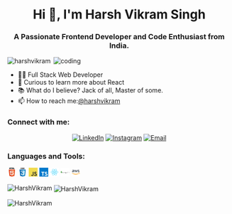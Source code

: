 <h1 align="center">Hi 👋, I'm Harsh Vikram Singh</h1>
<h3 align="center">A Passionate Frontend Developer and Code Enthusiast from India.</h3>
<img align="right" alt="coding" width="400" src="https://i.pinimg.com/originals/81/17/8b/81178b47a8598f0c81c4799f2cdd4057.gif">

<p align="left"> <img src="https://komarev.com/ghpvc/?username=HarshVikram-CedCoss&label=Profile%20views&color=0e75b6&style=flat" alt="harshvikram" /> </p>


- 👨‍💻 Full Stack Web Developer
- 🎥 Curious to learn more about React  <!-- - 🌱 Currently learning Svelte. -->
- 📚 What do I believe? Jack of all, Master of some.
- 📫 How to reach me:[@harshvikram](https://instagram.com/harshvikram.11)


<h3 align="left">Connect with me:</h3>
<p align="center">
<a href="https://www.linkedin.com/in/harsh-vikram-singh-300a6617b/"><img alt="LinkedIn" src="https://img.shields.io/badge/LinkedIn-blue?style=flat-square&logo=linkedin&logoColor=white"></a>
<a href="https://www.instagram.com/harshvikram.11/"><img alt="Instagram" src="https://img.shields.io/badge/Instagram-harshvikram.11-blue?style=flat-square&logo=instagram"></a>
<a href="mailto:harshvikramsingh88@gmail.com"><img alt="Email" src="https://img.shields.io/badge/Email-harshvikramsingh@gmail.com-blue?style=flat-square&logo=gmail"></a>
</p>

<h3 align="left">Languages and Tools:</h3>
<code><img height="20" src="https://raw.githubusercontent.com/github/explore/80688e429a7d4ef2fca1e82350fe8e3517d3494d/topics/html/html.png"></code>
<code><img height="20" src="https://raw.githubusercontent.com/github/explore/80688e429a7d4ef2fca1e82350fe8e3517d3494d/topics/css/css.png"></code>
<code><img height="20" src="https://raw.githubusercontent.com/github/explore/80688e429a7d4ef2fca1e82350fe8e3517d3494d/topics/javascript/javascript.png"></code>
<code><img height="20" src="https://raw.githubusercontent.com/github/explore/80688e429a7d4ef2fca1e82350fe8e3517d3494d/topics/typescript/typescript.png"></code>
<code><img height="20" src="https://raw.githubusercontent.com/github/explore/80688e429a7d4ef2fca1e82350fe8e3517d3494d/topics/react/react.png"></code>
<code><img height="20" src="https://raw.githubusercontent.com/github/explore/80688e429a7d4ef2fca1e82350fe8e3517d3494d/topics/mongodb/mongodb.png"></code>
<code><img height="20" src="https://raw.githubusercontent.com/github/explore/80688e429a7d4ef2fca1e82350fe8e3517d3494d/topics/aws/aws.png"></code>

<p><img align="left" src="https://github-readme-stats.vercel.app/api/top-langs?username=HarshVikram-CedCoss&show_icons=true&locale=en&layout=compact" alt="HarshVikram" /></p>

<p>&nbsp;<img align="center" src="https://github-readme-stats.vercel.app/api?username=HarshVikram-CedCoss&show_icons=true&locale=en" alt="HarshVikram" /></p>

<p><img align="center" src="https://github-readme-streak-stats.herokuapp.com/?user=HarshVikram-CedCoss&" alt="HarshVikram" /></p>
